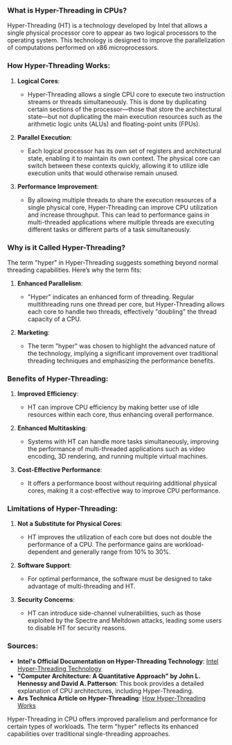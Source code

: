### What is Hyper-Threading in CPUs?

Hyper-Threading (HT) is a technology developed by Intel that allows a single physical processor core to appear as two logical processors to the operating system. This technology is designed to improve the parallelization of computations performed on x86 microprocessors.

### How Hyper-Threading Works:

1. **Logical Cores**:
   - Hyper-Threading allows a single CPU core to execute two instruction streams or threads simultaneously. This is done by duplicating certain sections of the processor—those that store the architectural state—but not duplicating the main execution resources such as the arithmetic logic units (ALUs) and floating-point units (FPUs).

2. **Parallel Execution**:
   - Each logical processor has its own set of registers and architectural state, enabling it to maintain its own context. The physical core can switch between these contexts quickly, allowing it to utilize idle execution units that would otherwise remain unused.

3. **Performance Improvement**:
   - By allowing multiple threads to share the execution resources of a single physical core, Hyper-Threading can improve CPU utilization and increase throughput. This can lead to performance gains in multi-threaded applications where multiple threads are executing different tasks or different parts of a task simultaneously.

### Why is it Called Hyper-Threading?

The term "hyper" in Hyper-Threading suggests something beyond normal threading capabilities. Here’s why the term fits:

1. **Enhanced Parallelism**:
   - "Hyper" indicates an enhanced form of threading. Regular multithreading runs one thread per core, but Hyper-Threading allows each core to handle two threads, effectively "doubling" the thread capacity of a CPU.

2. **Marketing**:
   - The term "hyper" was chosen to highlight the advanced nature of the technology, implying a significant improvement over traditional threading techniques and emphasizing the performance benefits.

### Benefits of Hyper-Threading:

1. **Improved Efficiency**:
   - HT can improve CPU efficiency by making better use of idle resources within each core, thus enhancing overall performance.

2. **Enhanced Multitasking**:
   - Systems with HT can handle more tasks simultaneously, improving the performance of multi-threaded applications such as video encoding, 3D rendering, and running multiple virtual machines.

3. **Cost-Effective Performance**:
   - It offers a performance boost without requiring additional physical cores, making it a cost-effective way to improve CPU performance.

### Limitations of Hyper-Threading:

1. **Not a Substitute for Physical Cores**:
   - HT improves the utilization of each core but does not double the performance of a CPU. The performance gains are workload-dependent and generally range from 10% to 30%.

2. **Software Support**:
   - For optimal performance, the software must be designed to take advantage of multi-threading and HT.

3. **Security Concerns**:
   - HT can introduce side-channel vulnerabilities, such as those exploited by the Spectre and Meltdown attacks, leading some users to disable HT for security reasons.

### Sources:
- **Intel's Official Documentation on Hyper-Threading Technology**:
  [Intel Hyper-Threading Technology](https://www.intel.com/content/www/us/en/architecture-and-technology/hyper-threading/hyper-threading-technology.html)
- **"Computer Architecture: A Quantitative Approach" by John L. Hennessy and David A. Patterson**:
  This book provides a detailed explanation of CPU architectures, including Hyper-Threading.
- **Ars Technica Article on Hyper-Threading**:
  [How Hyper-Threading Works](https://arstechnica.com/features/2002/10/hyper-threading/)

Hyper-Threading in CPU offers improved parallelism and performance for certain types of workloads. The term "hyper" reflects its enhanced capabilities over traditional single-threading approaches.
